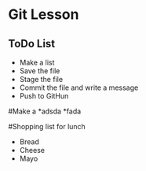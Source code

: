 # Git Lesson
## ToDo List

* Make a list
* Save the file
* Stage the file
* Commit the file and write a message
* Push to GitHun

#Make a 
*adsda
*fada

#Shopping list for lunch
* Bread
* Cheese
* Mayo
